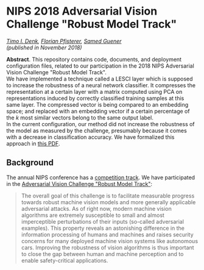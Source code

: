 # NIPS 2018 Adversarial Vision Challenge "Robust Model Track"
_[Timo I. Denk](https://timodenk.com/), [Florian Pfisterer](https://twitter.com/FlorianPfi), [Samed Guener](https://twitter.com/samedguener)  
(published in November 2018)_

**Abstract**. This repository contains code, documents, and deployment configuration files, related to our participation in the 2018 NIPS Adversarial Vision Challenge "Robust Model Track".  
We have implemented a technique called a LESCI layer which is supposed to increase the robustness of a neural network classifier.
It compresses the representation at a certain layer with a matrix computed using PCA on representations induced by correctly classified training samples at this same layer.
The compressed vector is being compared to an embedding space; and replaced with an embedding vector if a certain percentage of the _k_ most similar vectors belong to the same output label.  
In the current configuration, our method did not increase the robustness of the model as measured by the challenge, presumably because it comes with a decrease in classification accuracy.
We have formalized this approach in [this PDF](https//TODO_INSERT_LINK_HERE.com).


## Background

The annual NIPS conference has a [competition track](https://nips.cc/Conferences/2018/CompetitionTrack).
We have participated in the [Adversarial Vision Challenge "Robust Model Track"](https://www.crowdai.org/challenges/adversarial-vision-challenge):
> The overall goal of this challenge is to facilitate measurable progress towards robust machine vision models and more generally applicable adversarial attacks. As of right now, modern machine vision algorithms are extremely susceptible to small and almost imperceptible perturbations of their inputs (so-called adversarial examples). This property reveals an astonishing difference in the information processing of humans and machines and raises security concerns for many deployed machine vision systems like autonomous cars. Improving the robustness of vision algorithms is thus important to close the gap between human and machine perception and to enable safety-critical applications.
